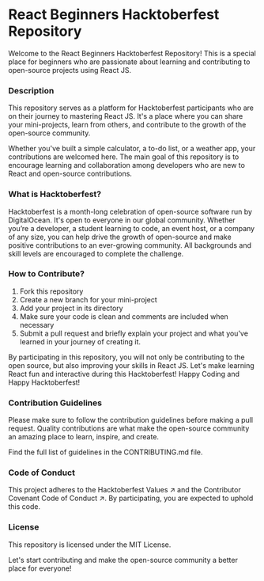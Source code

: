 <h1>React Beginners Hacktoberfest Repository</h1>

Welcome to the React Beginners Hacktoberfest Repository! This is a special place for beginners who are passionate about learning and contributing to open-source projects using React JS.

<h3>Description</h3>

This repository serves as a platform for Hacktoberfest participants who are on their journey to mastering React JS. It's a place where you can share your mini-projects, learn from others, and contribute to the growth of the open-source community.

Whether you've built a simple calculator, a to-do list, or a weather app, your contributions are welcomed here. The main goal of this repository is to encourage learning and collaboration among developers who are new to React and open-source contributions.

<h3>What is Hacktoberfest?</h3>

Hacktoberfest is a month-long celebration of open-source software run by DigitalOcean. It's open to everyone in our global community. Whether you’re a developer, a student learning to code, an event host, or a company of any size, you can help drive the growth of open-source and make positive contributions to an ever-growing community. All backgrounds and skill levels are encouraged to complete the challenge.

<h3>How to Contribute?</h3>

1. Fork this repository
2. Create a new branch for your mini-project
3. Add your project in its directory
4. Make sure your code is clean and comments are included when necessary
5. Submit a pull request and briefly explain your project and what you've learned in your journey of creating it.

   
By participating in this repository, you will not only be contributing to the open source, but also improving your skills in React JS. Let's make learning React fun and interactive during this Hacktoberfest!
Happy Coding and Happy Hacktoberfest!

<h3>Contribution Guidelines</h3>
Please make sure to follow the contribution guidelines before making a pull request. Quality contributions are what make the open-source community an amazing place to learn, inspire, and create.

Find the full list of guidelines in the CONTRIBUTING.md file.

<h3>Code of Conduct</h3>

This project adheres to the Hacktoberfest Values ↗ and the Contributor Covenant Code of Conduct ↗. By participating, you are expected to uphold this code.

<h3>License</h3>

This repository is licensed under the MIT License.

Let's start contributing and make the open-source community a better place for everyone!
